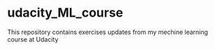 # udacity_ML_course
This repository contains exercises updates from my mechine learning course at Udacity
